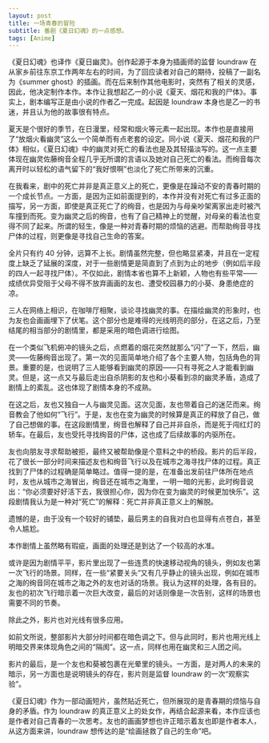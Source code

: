 ```yaml
---
layout: post
title: 一场青春的冒险
subtitle: 番剧《夏日幻魂》的一点感想。
tags: [Anime]
---
```


《夏日幻魂》也译作《夏日幽灵》。创作起源于本身为插画师的监督 loundraw 在从家乡前往东京工作两年左右的时间，为了回应读者对自己的期待，投稿了一副名为《summer ghost》的插画。而在后来制作其他电影时，突然有了相关的灵感，因此，他决定制作本作。本作让我想起乙一的小说《夏天、烟花和我的尸体》。事实上，剧本编写正是由小说的作者乙一完成。起因是 loundraw 本身也是乙一的书迷，并且认为他的故事很有特点。

夏天是个很好的季节，在日漫里，经常和烟火等元素一起出现。本作也是直接用了“放烟火看幽灵”这么一个简单而有点老套的设定。同小说《夏天、烟花和我的尸体》相似，《夏日幻魂》中的幽灵对死亡的看法也是及其轻描淡写的。这一点主要体现在幽灵佐藤绚音全程几乎无所谓的言语以及她对自己死亡的看法。而绚音每次离开时以轻松的语气留下的“我好恨啊”也淡化了死亡所带来的沉重。

在我看来，剧中的死亡并非是真正意义上的死亡，更像是在躁动不安的青春时期的一个成长节点。一方面，是因为正如前面提到的，本作并没有对死亡有过多正面的描写，另一方面，即使是真正死亡了的绚音，也是因为与母亲吵架离家出走时被汽车撞到而死。变为幽灵之后的绚音，也有了自己精神上的觉醒，对母亲的看法也变得不同了起来。所谓的轻生，像是一种对青春时期的烦恼的逃避。而帮助绚音寻找尸体的过程，则更像是寻找自己生命的答案。

全片只有约 40 分钟，远算不上长。剧情虽然完整，但也略显紧凑，并且在一定程度上缺乏了延展的深度，对于一些剧情更是简直到了点到为止的地步（例如后半段的四人一起寻找尸体）。不仅如此，剧情本省也算不上新颖，人物也有些平常——成绩优异受阻于父母不得不放弃画画的友也、遭受校园暴力的小葵、身患绝症的凉。

三人在网络上相识，在咖啡厅相聚，谈论寻找幽灵的事。在描绘幽灵的形象时，也为友也会画画埋下了伏笔。这个部分也是难得的光线明亮的部分，在这之后，乃至结尾的相当部分的剧情里，都是采用的暗色调进行绘图。

在一个类似飞机俯冲的镜头之后，点燃着的烟花突然就那么“闪”了一下，然后，幽灵——佐藤绚音出现了。第一次的见面简单地介绍了各个主要人物，包括角色的背景。重要的是，也说明了三人能够看到幽灵的原因——只有寻死之人才能看到幽灵。但是，这一点又与最后走出自杀阴影的友也和小葵看到凉的幽灵矛盾，造成了剧情上的紊乱。这也体现了剧情本身的不成熟。

在这之后，友也又独自一人与幽灵见面。这次见面，友也带着自己的迷茫而来。绚音教会了他如何“飞行”。于是，友也在变为幽灵的时候算是真正的释放了自己，做了自己想做的事。在这段剧情里，绚音也解释了自己并非自杀，而是死于闯红灯的轿车。在最后，友也受托寻找绚音的尸体，这也成了后续故事的内驱所在。

友也向朋友寻求帮助被拒，最终又被帮助像是个意料之中的桥段。影片的后半段，花了很长一部分时间来描述友也和绚音飞行以及在城市之海寻找尸体的过程。真正找到了尸体的过程确是简单略过。值得一提的是，在准备出发前往尸体所在地点时，友也从城市之海冒出，绚音还在城市之海里，一明一暗的光影，此时绚音说出：“你必须要好好活下去，我很担心你，因为你在变为幽灵的时候更加快乐”。这段剧情我认为是一种对“死亡”的解释：死亡并非真正意义上的解脱。

遗憾的是，由于没有一个较好的铺垫，最后男主的自我对白也显得有点苍白，甚至令人尴尬。

本作剧情上虽然略有瑕疵，画面的处理还是到达了一个较高的水准。

或许是因为剧情平平，影片里出现了一些连贯的快速移动视角的镜头，例如友也第一次飞行的场景。同样，在一些“紧要关头“又有几乎静止的镜头出现，例如在城市之海的绚音同在城市之海之外的友也对话的场景。我认为这样的处理，各有目的。友也的初次飞行暗示着一次巨大改变，最后的对话则像是一次告别，这样的场景也需要不同的节奏。

除此之外，影片也对光线有很多应用。

如前文所说，整部影片大部分时间都在暗色调之下。但与此同时，影片也用光线上明暗交界来体现角色之间的“隔阂”。这一点，同样也用在幽灵和三人团之间。

影片的最后，是一个友也和葵被包裹在光晕里的镜头。一方面，是对两人的未来的暗示，另一方面也是说明镜头的存在，影片则是监督 loundraw 的一次“观察实验”。

《夏日幻魂》作为一部动画短片，虽然贴近死亡，但所展现的是青春期的烦恼与自身的矛盾。作为 loundraw 的真正意义上的处女作，再结合起源来看，本作应该也是作者对自己青春的一次思考。友也的画画梦想也许正暗示着友也即是作者本人，从这方面来讲，loundraw 想传达的是“绘画拯救了自己的生命”吧。 

 



